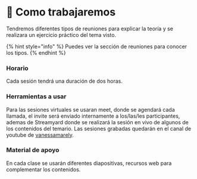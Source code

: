 # 🤝 Como trabajaremos

Tendremos diferentes tipos de reuniones para explicar la teoría y se realizara un ejercicio práctico del tema visto.&#x20;

{% hint style="info" %}
Puedes ver la sección de reuniones para conocer los tipos.
{% endhint %}

### Horario

Cada sesión tendrá una duración de dos horas.&#x20;

### Herramientas a usar

Para las sesiones virtuales se usaran meet, donde se agendará cada llamada, el invite será enviado internamente a los/las/les participantes, ademas de Streamyard donde se realizará la sesión en vivo de algunos de los contenidos del temario. Las sesiones grabadas quedarán en el canal de youtube de [vanessamarely](https://www.youtube.com/channel/UC0l3fZnjE-xi0DWjFIVnUjA).

### Material de apoyo

En cada clase se usarán diferentes diapositivas, recursos web para complementar los contenidos.
